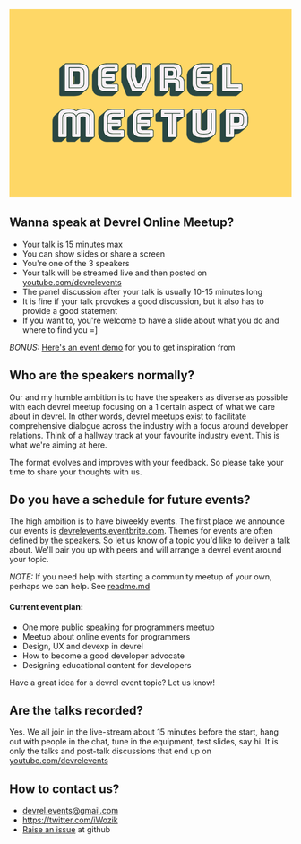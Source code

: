 ![devrel meetup](/assets/img/devrel-meetup-750.png)
## Wanna speak at Devrel Online Meetup?
* Your talk is 15 minutes max
* You can show slides or share a screen
* You're one of the 3 speakers
* Your talk will be streamed live and then posted on [youtube.com/devrelevents](https://www.youtube.com/devrelevents)
* The panel discussion after your talk is usually 10-15 minutes long
* It is fine if your talk provokes a good discussion, but it also has to provide a good statement
* If you want to, you're welcome to have a slide about what you do and where to find you =]

*BONUS:* [Here's an event demo](https://www.youtube.com/watch?v=YHj5HiV2fPA) for you to get inspiration from

## Who are the speakers normally?
Our and my humble ambition is to have the speakers as diverse as possible with each devrel meetup focusing on a 1 certain aspect of what we care about in devrel. In other words, devrel meetups exist to facilitate comprehensive dialogue across the industry with a focus around developer relations. Think of a hallway track at your favourite industry event. This is what we're aiming at here.

The format evolves and improves with your feedback. So please take your time to share your thoughts with us.

## Do you have a schedule for future events?
The high ambition is to have biweekly events. The first place we announce our events is [devrelevents.eventbrite.com](https://devrelevents.eventbrite.com/). 
Themes for events are often defined by the speakers. So let us know of a topic you'd like to deliver a talk about. We'll pair you up with peers and will arrange a devrel event around your topic.

*NOTE:* If you need help with starting a community meetup of your own, perhaps we can help. See [readme.md](/README.md)

#### Current event plan:
* One more public speaking for programmers meetup
* Meetup about online events for programmers
* Design, UX and devexp in devrel
* How to become a good developer advocate
* Designing educational content for developers

Have a great idea for a devrel event topic? Let us know!

## Are the talks recorded?
Yes. We all join in the live-stream about 15 minutes before the start, hang out with people in the chat, tune in the equipment, test slides, say hi. It is only the talks and post-talk discussions that end up on [youtube.com/devrelevents](https://www.youtube.com/devrelevents)

## How to contact us?
* devrel.events@gmail.com
* https://twitter.com/iWozik
* [Raise an issue](https://github.com/tooevangelist/tooevangelist.github.io/issues) at github
